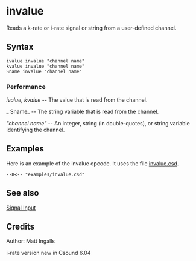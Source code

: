 <!--
id:invalue
category:Signal I/O:Signal Input
-->
# invalue
Reads a k-rate or i-rate signal or string from a user-defined channel.

## Syntax
``` csound-orc
ivalue invalue "channel name"
kvalue invalue "channel name"
Sname invalue "channel name"
```

### Performance

_ivalue, kvalue_ -- The value that is read from the channel.

_ Sname_ -- The string variable that is read from the channel.

_"channel name"_ -- An integer, string (in double-quotes), or string variable identifying the channel.

## Examples

Here is an example of the invalue opcode. It uses the file [invalue.csd](../../examples/invalue.csd).

``` csound-csd title="Example of the invalue opcode." linenums="1"
--8<-- "examples/invalue.csd"
```

## See also

[Signal Input](../../sigio/input)

## Credits

Author: Matt Ingalls<br>

i-rate version new in Csound 6.04
